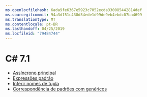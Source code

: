 ```yaml
---
ms.openlocfilehash: 6ada9fe6367e5923c7052ecda330085442814def
ms.sourcegitcommit: 94a3d151c438d34ede1d99de9eb4ebdc07ba4699
ms.translationtype: MT
ms.contentlocale: pt-BR
ms.lasthandoff: 04/25/2019
ms.locfileid: "79484744"
---
```


# <a name="c-71"></a>C# 7.1

- [Assíncrono principal](https://github.com/dotnet/csharplang/blob/master/proposals/csharp-7.1/async-main.md)
- [Expressões padrão](https://github.com/dotnet/csharplang/blob/master/proposals/csharp-7.1/target-typed-default.md)
- [Inferir nomes de tupla](https://github.com/dotnet/csharplang/blob/master/proposals/csharp-7.1/infer-tuple-names.md)
- [Correspondência de padrões com genéricos](https://github.com/dotnet/csharplang/blob/master/proposals/csharp-7.1/generics-pattern-match.md)

